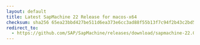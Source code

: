 ```yaml
---
layout: default
title: Latest SapMachine 22 Release for macos-x64
checksum: sha256 65ea23bbd427be511d6ea373e6cc3ad88f55b13f7c94f2b43c2bd56fad74507a
redirect_to:
  - https://github.com/SAP/SapMachine/releases/download/sapmachine-22.0.1/sapmachine-jre-22.0.1_macos-x64_bin.tar.gz
---
```

